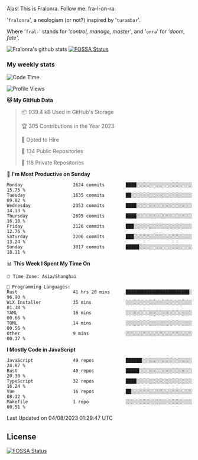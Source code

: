 Alas! This is Fralonra. Follow me: fra-l-on-ra.

'`fralonra`', a neologism (or not?) inspired by '`turambar`'.

Where '`fral-`' stands for *'control, manage, master'*, and '`onra`' for *'doom, fate'*.

![Fralonra's github stats](https://github-readme-stats.vercel.app/api?username=fralonra)
[![FOSSA Status](https://app.fossa.com/api/projects/git%2Bgithub.com%2Ffralonra%2Ffralonra.svg?type=shield)](https://app.fossa.com/projects/git%2Bgithub.com%2Ffralonra%2Ffralonra?ref=badge_shield)

### My weekly stats

<!--START_SECTION:waka-->
![Code Time](http://img.shields.io/badge/Code%20Time-3%2C849%20hrs%2021%20mins-blue)

![Profile Views](http://img.shields.io/badge/Profile%20Views-0-blue)

**🐱 My GitHub Data** 

> 📦 939.4 kB Used in GitHub's Storage 
 > 
> 🏆 305 Contributions in the Year 2023
 > 
> 💼 Opted to Hire
 > 
> 📜 134 Public Repositories 
 > 
> 🔑 118 Private Repositories 
 > 
📅 **I'm Most Productive on Sunday** 

```text
Monday                   2624 commits        ████░░░░░░░░░░░░░░░░░░░░░   15.75 % 
Tuesday                  1635 commits        ██░░░░░░░░░░░░░░░░░░░░░░░   09.82 % 
Wednesday                2353 commits        ████░░░░░░░░░░░░░░░░░░░░░   14.13 % 
Thursday                 2695 commits        ████░░░░░░░░░░░░░░░░░░░░░   16.18 % 
Friday                   2126 commits        ███░░░░░░░░░░░░░░░░░░░░░░   12.76 % 
Saturday                 2206 commits        ███░░░░░░░░░░░░░░░░░░░░░░   13.24 % 
Sunday                   3017 commits        █████░░░░░░░░░░░░░░░░░░░░   18.11 % 
```


📊 **This Week I Spent My Time On** 

```text
🕑︎ Time Zone: Asia/Shanghai

💬 Programming Languages: 
Rust                     41 hrs 20 mins      ████████████████████████░   96.90 % 
WiX Installer            35 mins             ░░░░░░░░░░░░░░░░░░░░░░░░░   01.38 % 
YAML                     16 mins             ░░░░░░░░░░░░░░░░░░░░░░░░░   00.66 % 
TOML                     14 mins             ░░░░░░░░░░░░░░░░░░░░░░░░░   00.56 % 
Other                    9 mins              ░░░░░░░░░░░░░░░░░░░░░░░░░   00.37 % 
```

**I Mostly Code in JavaScript** 

```text
JavaScript               49 repos            ██████░░░░░░░░░░░░░░░░░░░   24.87 % 
Rust                     40 repos            █████░░░░░░░░░░░░░░░░░░░░   20.30 % 
TypeScript               32 repos            ████░░░░░░░░░░░░░░░░░░░░░   16.24 % 
Vue                      16 repos            ██░░░░░░░░░░░░░░░░░░░░░░░   08.12 % 
Makefile                 1 repo              ░░░░░░░░░░░░░░░░░░░░░░░░░   00.51 % 
```




 Last Updated on 04/08/2023 01:29:47 UTC
<!--END_SECTION:waka-->

## License
[![FOSSA Status](https://app.fossa.com/api/projects/git%2Bgithub.com%2Ffralonra%2Ffralonra.svg?type=large)](https://app.fossa.com/projects/git%2Bgithub.com%2Ffralonra%2Ffralonra?ref=badge_large)